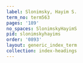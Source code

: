 ```yaml
---
label: Slonimsky, Hayim S.
term_no: term563
pages: '189'
no_spaces: SlonimskyHayimS
pid: slonimskyhayims
order: '0893'
layout: generic_index_term
collection: index-headings
---
```

